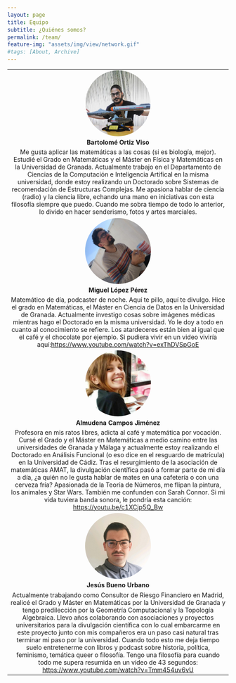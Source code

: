 ```yaml
---
layout: page
title: Equipo
subtitle: ¿Quiénes somos?
permalink: /team/
feature-img: "assets/img/view/network.gif"
#tags: [About, Archive]
---
```

<style>
#avatar {border-radius: 50%;}
table {width: 100%; margin: 0 auto; border-color: white}
tr {border-color: white}
td {text-align: center; vertical-align: middle; border-color: white}
td.center {text-align: center; vertical-align: middle;}
</style>

<table>
<tr><td>
<a href="https://twitter.com/bortizmath" target="_blank"><img id="avatar" src="https://raw.githubusercontent.com/thefluxions/thefluxions.github.io/master/assets/img/avatars/profile_bart.jpg" height="150" align="center"></a>
</td></tr>
<tr><td>
<b>Bartolomé Ortiz Viso</b>
</td></tr>
<tr><td>
Me gusta aplicar las matemáticas a las cosas (si es biología, mejor). Estudié el Grado en Matemáticas y el Máster en Física y Matemáticas en la Universidad de Granada. Actualmente trabajo en el Departamento de Ciencias de la Computación e Inteligencia Artifical en la misma universidad, donde estoy realizando un Doctorado sobre Sistemas de recomendación de Estructuras Complejas. Me apasiona hablar de ciencia (radio) y la ciencia libre, echando una mano en iniciativas con esta filosofía siempre que puedo. Cuando me sobra tiempo de todo lo anterior, lo divido en hacer senderismo, fotos y artes marciales. 
</td></tr>
<tr><td>
<a href="https://twitter.com/wizmik12" target="_blank"><img id="avatar" src="https://raw.githubusercontent.com/thefluxions/thefluxions.github.io/master/assets/img/avatars/profile_mike.jpg" height="150" align="center"></a>
</td></tr>
<tr><td>
<b>Miguel López Pérez</b>
</td></tr>
<tr><td>
Matemático de día, podcaster de noche. Aquí te pillo, aquí te divulgo. Hice el grado en Matemáticas, el Máster en Ciencia de Datos en la Universidad de Granada. Actualmente investigo cosas sobre imágenes médicas mientras hago el Doctorado en la misma universidad. Yo le doy a todo en cuanto al conocimiento se refiere. Los atardeceres están bien al igual que el café y el chocolate por ejemplo. Si pudiera vivir en un video viviría aquí:<a href="https://www.youtube.com/watch?v=exThDVSpGoE" target="_blank">https://www.youtube.com/watch?v=exThDVSpGoE</a>
</td></tr>
<tr><td>
<a href="https://instagram.com/alexsrndpty" target="_blank"><img id="avatar" src="https://raw.githubusercontent.com/thefluxions/thefluxions.github.io/master/assets/img/avatars/profile_almu.jpg" height="150" align="center"></a>
</td></tr>
<tr><td>
<b>Almudena Campos Jiménez</b>
</td></tr>
<tr><td>
Profesora en mis ratos libres, adicta al café y matemática por vocación. Cursé el Grado y el Máster en Matemáticas a medio camino entre las universidades de Granada y Málaga y actualmente estoy realizando el Doctorado en Análisis Funcional (o eso dice en el resguardo de matrícula) en la Universidad de Cádiz. Tras el resurgimiento de la asociación de matemáticas AMAT, la divulgación científica pasó a formar parte de mi día a día, ¿a quién no le gusta hablar de mates en una cafetería o con una cerveza fría? Apasionada de la Teoría de Números, me flipan la pintura, los animales y Star Wars. También me confunden con Sarah Connor. Si mi vida tuviera banda sonora, le pondría esta canción: <a href="https://youtu.be/c1XCjp5Q_Bw" target="_blank">https://youtu.be/c1XCjp5Q_Bw</a>
</td></tr>
<tr><td>
<a href="https://twitter.com/buenourbano" target="_blank"><img id="avatar" src="https://raw.githubusercontent.com/thefluxions/thefluxions.github.io/master/assets/img/avatars/profile_yis.jpg" height="150" align="center"></a>
</td></tr>
<tr><td>
<b>Jesús Bueno Urbano</b>
</td></tr>
<tr><td>
Actualmente trabajando como Consultor de Riesgo Financiero en Madrid, realicé el Grado y Máster en Matemáticas por la Universidad de Granada y tengo predilección por la Geometría Computacional y la Topología Algebraica. Llevo años colaborando con asociaciones y proyectos universitarios para la divulgación científica con lo cual embarcarme en este proyecto junto con mis compañeros era un paso casi natural tras terminar mi paso por la universidad. Cuando todo esto me deja tiempo suelo entretenerme con libros y podcast sobre historia, política, feminismo, temática queer o filosofía. Tengo una filosofía para cuando todo me supera resumida en un vídeo de 43 segundos: <a href="https://www.youtube.com/watch?v=Tmm454uv6vU" target="_blank">https://www.youtube.com/watch?v=Tmm454uv6vU</a>
</td></tr>
</table>
